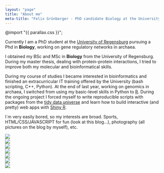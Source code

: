 ```yaml
---
layout: "page"
title: "About me"
meta-title: "Felix Grünberger - PhD candidate Biology at the University of Regensburg"
---
```

@import "{{ parallax.css }}";

<div id="aboutme-section">

<p class="about-text">
<span class="fa fa-briefcase about-icon"></span>
  Currently I am a PhD student at the <a target="_blank" href = "http://www.uni-r.de/index.html.en">University of Regensburg</a> pursuing a Phd in <strong>Biology</strong>, working on gene regulatory networks in archaea. 
</p>

<p class="about-text">
<span class="fa fa-graduation-cap about-icon"></span>
I obtained my BSc and MSc in <strong>Biology</strong> from the University of Regensburg. During my master thesis, dealing with protein-protein interactions, I tried to improve both my molecular and bioinformatical skills. 
</p>

<p class="about-text">
<span class="fa fa-code about-icon"></span>
During my course of studies I became interested in bioinformatics and finished an extracurricular IT training offered by the University (bash scripting, C++, Python). At the end of last year, working on genomics in archaea, I switched from using my basic-level skills in Python to <a target="_blank" href = "https://www.r-project.org">R</a>. During the ongoing project I forced myself to write reproducible scripts with packages from the <a target="_blank" href = "https://cran.r-project.org/web/packages/tidyr/vignettes/tidy-data.html">tidy data universe</a> and learn how to build interactive (and pretty) web apps with <a target="_blank" href = "https://shiny.rstudio.com">Shiny R</a>.
</p>

<p class="about-text">
<span class="fa fa-heart about-icon"></span>
I´m very easily bored, so my interests are broad. Sports, HTML/CSS/JAVASCRIPT for fun (look at this blog...), photography (all pictures on the blog by myself), etc. 
</p>


<div class="parallax">
    <div class="parallax__layer parallax__layer__0">
        <img src="https://sam.beckham.io/images/articles/firewatch/layer_0.png" />
    </div>
    <div class="parallax__layer parallax__layer__1">
        <img src="https://sam.beckham.io/images/articles/firewatch/layer_1.png" />
    </div>
    <div class="parallax__layer parallax__layer__2">
        <img src="https://sam.beckham.io/images/articles/firewatch/layer_2.png" />
    </div>
    <div class="parallax__layer parallax__layer__3">
        <img src="https://sam.beckham.io/images/articles/firewatch/layer_3.png" />
    </div>
    <div class="parallax__layer parallax__layer__4">
        <img src="https://sam.beckham.io/images/articles/firewatch/layer_4.png" />
    </div>
    <div class="parallax__layer parallax__layer__5">
        <img src="https://sam.beckham.io/images/articles/firewatch/layer_5.png" />
    </div>
    <div class="parallax__layer parallax__layer__6">
        <img src="https://sam.beckham.io/images/articles/firewatch/layer_6.png" />
    </div>
    <div class="parallax__cover"></div>
</div>
